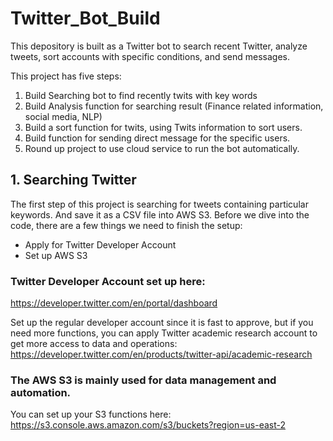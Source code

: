 # Twitter_Bot_Build
This depository is built as a Twitter bot to search recent Twitter, analyze tweets, sort accounts with specific conditions, and send messages. 

This project has five steps:
1. Build Searching bot to find recently twits with key words
2. Build Analysis function for searching result (Finance related information, social media, NLP)
3. Build a sort function for twits, using Twits information to sort users.
4. Build function for sending direct message for the specific users.
5. Round up project to use cloud service to run the bot automatically.


## 1. Searching Twitter
The first step of this project is searching for tweets containing particular keywords.  And save it as a CSV file into AWS S3.
Before we dive into the code, there are a few things we need to finish the setup:
* Apply for Twitter Developer Account
* Set up AWS S3
 
 ### Twitter Developer Account set up here: 
 https://developer.twitter.com/en/portal/dashboard
 
 Set up the regular developer account since it is fast to approve, but if you need more functions, you can apply Twitter academic research account to get more access to data and operations: https://developer.twitter.com/en/products/twitter-api/academic-research

### The AWS S3 is mainly used for data management and automation.  
You can set up your S3 functions here: https://s3.console.aws.amazon.com/s3/buckets?region=us-east-2



